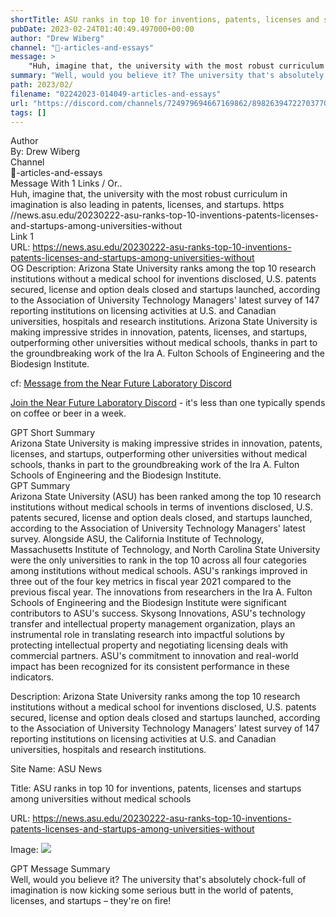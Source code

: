 ```yaml
---
shortTitle: ASU ranks in top 10 for inventions, patents, licenses and startups among universities without medical schools
pubDate: 2023-02-24T01:40:49.497000+00:00
author: "Drew Wiberg"
channel: "📃-articles-and-essays"
message: >
    "Huh, imagine that, the university with the most robust curriculum in imagination is also leading in patents, licenses, and startups. https //news.asu.edu/20230222-asu-ranks-top-10-inventions-patents-licenses-and-startups-among-universities-without"
summary: "Well, would you believe it? The university that's absolutely chock-full of imagination is now kicking some serious butt in the world of patents, licenses, and startups – they're on fire!"
path: 2023/02/
filename: "02242023-014049-articles-and-essays"
url: "https://discord.com/channels/724979694667169862/898263947227037707/1078491661455331408"
tags: []
---
```

<div class="metadata-title-header pt-3 pb-3 pl-2">Author</div>    
<div class="bg-gray-200 p-4 rounded-md mb-4">   
By: Drew Wiberg
</div>

<div class="metadata-title-header pt-3 pb-3 pl-2">Channel</div>    
<div class="bg-gray-200 p-4 rounded-md mb-4">   
📃-articles-and-essays</span>
</div>

<div class="metadata-title-header pt-3 pb-3 pl-2">Message  With 1 Links / Or..</div>    
<div class="human-content-container">  



<div class="mb-4" style="font-family: var(--font-family-peak);">Huh, imagine that, the university with the most robust curriculum in imagination is also leading in patents, licenses, and startups. https //news.asu.edu/20230222-asu-ranks-top-10-inventions-patents-licenses-and-startups-among-universities-without</div>

<div class="">Link 1</div> 
<div class="">URL: <a href="https://news.asu.edu/20230222-asu-ranks-top-10-inventions-patents-licenses-and-startups-among-universities-without">https://news.asu.edu/20230222-asu-ranks-top-10-inventions-patents-licenses-and-startups-among-universities-without</a></div>
OG Description: Arizona State University ranks among the top 10 research institutions without a medical school for inventions disclosed, U.S. patents secured, license and option deals closed and startups launched, according to the Association of University Technology Managers' latest survey of 147 reporting institutions on licensing activities at U.S. and Canadian universities, hospitals and research institutions.  <!-- Example: Display each item in a paragraph -->
Arizona State University is making impressive strides in innovation, patents, licenses, and startups, outperforming other universities without medical schools, thanks in part to the groundbreaking work of the Ira A. Fulton Schools of Engineering and the Biodesign Institute.



<!-- 
URL: https://news.asu.edu/20230222-asu-ranks-top-10-inventions-patents-licenses-and-startups-among-universities-without
Description Arizona State University ranks among the top 10 research institutions without a medical school for inventions disclosed, U.S. patents secured, license and option deals closed and startups launched, according to the Association of University Technology Managers' latest survey of 147 reporting institutions on licensing activities at U.S. and Canadian universities, hospitals and research institutions.
 -->
</div>



cf: <a href="">Message from the Near Future Laboratory Discord</a>

<a href="">Join the Near Future Laboratory Discord</a> - it's less than one typically spends on coffee or beer in a week. 



<div class="metadata-title-header pt-3 pb-3 pl-2">GPT Short Summary</div>
<div class="robot-content-container">
Arizona State University is making impressive strides in innovation, patents, licenses, and startups, outperforming other universities without medical schools, thanks in part to the groundbreaking work of the Ira A. Fulton Schools of Engineering and the Biodesign Institute.
</div>

<div class="metadata-title-header pt-3 pb-3 pl-2">GPT Summary</div>
<div class="robot-content-container">
Arizona State University (ASU) has been ranked among the top 10 research institutions without medical schools in terms of inventions disclosed, U.S. patents secured, license and option deals closed, and startups launched, according to the Association of University Technology Managers' latest survey. Alongside ASU, the California Institute of Technology, Massachusetts Institute of Technology, and North Carolina State University were the only universities to rank in the top 10 across all four categories among institutions without medical schools. ASU's rankings improved in three out of the four key metrics in fiscal year 2021 compared to the previous fiscal year. The innovations from researchers in the Ira A. Fulton Schools of Engineering and the Biodesign Institute were significant contributors to ASU's success. Skysong Innovations, ASU's technology transfer and intellectual property management organization, plays an instrumental role in translating research into impactful solutions by protecting intellectual property and negotiating licensing deals with commercial partners. ASU's commitment to innovation and real-world impact has been recognized for its consistent performance in these indicators.
</div>

<!-- Summary:  ASU ranks in top 10 for inventions, patents, licenses and startups among universities without medical schools . ASU News has been featured on the ASU Top 10 list of inventions and startups . The list includes ASU Insight Videos, Discoveries and Discoveries, Entrepreneurship, Global Engagement and Sun Devil Life . -->

<!-- [] -->

<!-- <div class="bg-gray-400"> {'og:site_name': 'ASU News', 'og:type': 'article', 'og:title': 'ASU ranks in top 10 for inventions, patents, licenses and startups among universities without medical schools', 'og:url': 'https://news.asu.edu/20230222-asu-ranks-top-10-inventions-patents-licenses-and-startups-among-universities-without', 'og:description': "Arizona State University ranks among the top 10 research institutions without a medical school for inventions disclosed, U.S. patents secured, license and option deals closed and startups launched, according to the Association of University Technology Managers' latest survey of 147 reporting institutions on licensing activities at U.S. and Canadian universities, hospitals and research institutions.", 'og:updated_time': '2023-10-12T09:54:02-07:00', 'og:image': 'https://news.asu.edu/sites/default/files/katefisher_sunflexsolar1w.jpg'} </div> -->

Description: Arizona State University ranks among the top 10 research institutions without a medical school for inventions disclosed, U.S. patents secured, license and option deals closed and startups launched, according to the Association of University Technology Managers' latest survey of 147 reporting institutions on licensing activities at U.S. and Canadian universities, hospitals and research institutions.

Site Name: ASU News

Title: ASU ranks in top 10 for inventions, patents, licenses and startups among universities without medical schools

URL: https://news.asu.edu/20230222-asu-ranks-top-10-inventions-patents-licenses-and-startups-among-universities-without

Image: <img src="https://news.asu.edu/sites/default/files/katefisher_sunflexsolar1w.jpg" width="" height=""/>




<div class="metadata-title-header pt-3 pb-3 pl-2">GPT Message Summary</div>    
<div class="robot-content-container">
Well, would you believe it? The university that's absolutely chock-full of imagination is now kicking some serious butt in the world of patents, licenses, and startups – they're on fire!
</div>
</div>